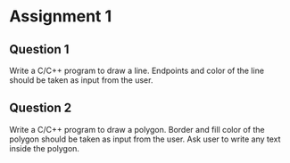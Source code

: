 # Assignment 1

## Question 1

Write a C/C++ program to draw a line. Endpoints and color of the line should be taken as input from the user.

## Question 2

Write a C/C++ program to draw a polygon. Border and fill color of the polygon should be taken as input from the user. Ask user to write any text inside the polygon.